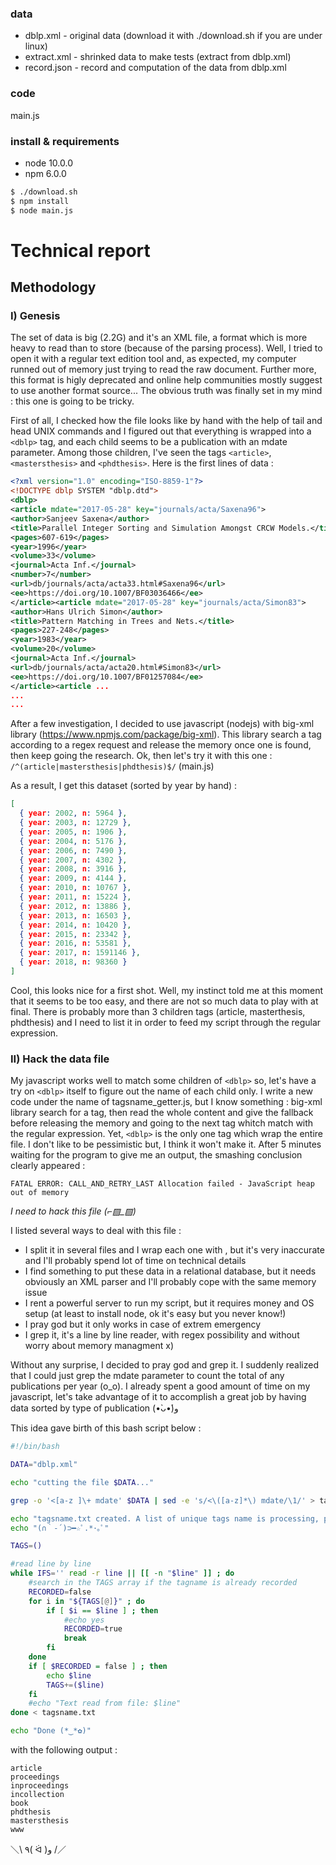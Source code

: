 ### data ###

- dblp.xml - original data (download it with ./download.sh if you are under linux)
- extract.xml - shrinked data to make tests (extract from dblp.xml)
- record.json - record and computation of the data from dblp.xml

### code ###

main.js

### install & requirements ###

- node 10.0.0
- npm 6.0.0

```bash 
$ ./download.sh
$ npm install
$ node main.js
```

# Technical report #

## Methodology ##

### I) Genesis ###

The set of data is big (2.2G) and it's an XML file, a format which is more heavy to read than to store (because of the parsing process). Well, I tried to open it with a regular text edition tool and, as expected, my computer runned out of memory just trying to read the raw document. Further more, this format is higly deprecated and online help communities mostly suggest to use another format source... The obvious truth was finally set in my mind : this one is going to be tricky.

First of all, I checked how the file looks like by hand with the help of tail and head UNIX commands and I figured out that everything is wrapped into a `<dblp>` tag, and each child seems to be a publication with an mdate parameter. Among those children, I've seen the tags `<article>`, `<mastersthesis>` and `<phdthesis>`.
Here is the first lines of data :

```dblp.xml
<?xml version="1.0" encoding="ISO-8859-1"?>
<!DOCTYPE dblp SYSTEM "dblp.dtd">
<dblp>
<article mdate="2017-05-28" key="journals/acta/Saxena96">
<author>Sanjeev Saxena</author>
<title>Parallel Integer Sorting and Simulation Amongst CRCW Models.</title>
<pages>607-619</pages>
<year>1996</year>
<volume>33</volume>
<journal>Acta Inf.</journal>
<number>7</number>
<url>db/journals/acta/acta33.html#Saxena96</url>
<ee>https://doi.org/10.1007/BF03036466</ee>
</article><article mdate="2017-05-28" key="journals/acta/Simon83">
<author>Hans Ulrich Simon</author>
<title>Pattern Matching in Trees and Nets.</title>
<pages>227-248</pages>
<year>1983</year>
<volume>20</volume>
<journal>Acta Inf.</journal>
<url>db/journals/acta/acta20.html#Simon83</url>
<ee>https://doi.org/10.1007/BF01257084</ee>
</article><article ...
...
...
```

After a few investigation, I decided to use javascript (nodejs) with big-xml library (https://www.npmjs.com/package/big-xml).
This library search a tag according to a regex request and release the memory once one is found, then keep going the research. Ok, then let's try it with this one : `/^(article|mastersthesis|phdthesis)$/` (main.js)

As a result, I get this dataset (sorted by year by hand) :

```record.json
[ 
  { year: 2002, n: 5964 },
  { year: 2003, n: 12729 },
  { year: 2005, n: 1906 },
  { year: 2004, n: 5176 },
  { year: 2006, n: 7490 },
  { year: 2007, n: 4302 },
  { year: 2008, n: 3916 },
  { year: 2009, n: 4144 }, 
  { year: 2010, n: 10767 },
  { year: 2011, n: 15224 },
  { year: 2012, n: 13886 },
  { year: 2013, n: 16503 },
  { year: 2014, n: 10420 },
  { year: 2015, n: 23342 },
  { year: 2016, n: 53581 },
  { year: 2017, n: 1591146 },
  { year: 2018, n: 98360 }
]
```

Cool, this looks nice for a first shot. Well, my instinct told me at this moment that it seems to be too easy, and there are not so much data to play with at final. There is probably more than 3 children tags (article, masterthesis, phdthesis) and I need to list it in order to feed my script through the regular expression.

### II) Hack the data file ###

My javascript works well to match some children of `<dblp>` so, let's have a try on `<dblp>` itself to figure out the name of each child only. I write a new code under the name of tagsname_getter.js, but I know something : big-xml library search for a tag, then read the whole content and give the fallback before releasing the memory and going to the next tag whitch match with the regular expression. Yet, `<dblp>` is the only one tag which wrap the entire file. I don't like to be pessimistic but, I think it won't make it.
After 5 minutes waiting for the program to give me an output, the smashing conclusion clearly appeared :

```
FATAL ERROR: CALL_AND_RETRY_LAST Allocation failed - JavaScript heap out of memory
```

*I need to hack this file (⌐▨_▨)*

I listed several ways to deal with this file :
- I split it in several files and I wrap each one with <dblp>, but it's very inaccurate and I'll probably spend lot of time on technical details
- I find something to put these data in a relational database, but it needs obviously an XML parser and I'll probably cope with the same memory issue
- I rent a powerful server to run my script, but it requires money and OS setup (at least to install node, ok it's easy but you never know!)
- I pray god but it only works in case of extrem emergency
- I grep it, it's a line by line reader, with regex possibility and without worry about memory managment x)

Without any surprise, I decided to pray god and grep it. I suddenly realized that I could just grep the mdate parameter to count the total of any publications per year (o_o). I already spent a good amount of time on my javascript, let's take advantage of it to accomplish a great job by having data sorted by type of publication (•̀ᴗ•́)و

This idea gave birth of this bash script below :

```tagsname_getter.sh
#!/bin/bash

DATA="dblp.xml"

echo "cutting the file $DATA..."

grep -o '<[a-z ]\+ mdate' $DATA | sed -e 's/<\([a-z]*\) mdate/\1/' > tagsname.txt

echo "tagsname.txt created. A list of unique tags name is processing, please wait..."
echo "(∩｀-´)⊃━☆ﾟ.*･｡ﾟ"

TAGS=()

#read line by line
while IFS='' read -r line || [[ -n "$line" ]] ; do
	#search in the TAGS array if the tagname is already recorded
	RECORDED=false
	for i in "${TAGS[@]}" ; do
		if [ $i == $line ] ; then
			#echo yes
			RECORDED=true
			break
		fi
	done
	if [ $RECORDED = false ] ; then
		echo $line
		TAGS+=($line)
	fi
	#echo "Text read from file: $line"
done < tagsname.txt

echo "Done (*‿*✿)"
```

with the following output :

```
article
proceedings
inproceedings
incollection
book
phdthesis
mastersthesis
www
```

＼\ ٩( ᐛ )و /／